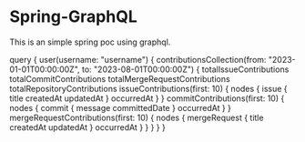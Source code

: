 # Spring-GraphQL
This is an simple spring poc using graphql.

query {
  user(username: "username") {
    contributionsCollection(from: "2023-01-01T00:00:00Z", to: "2023-08-01T00:00:00Z") {
      totalIssueContributions
      totalCommitContributions
      totalMergeRequestContributions
      totalRepositoryContributions
      issueContributions(first: 10) {
        nodes {
          issue {
            title
            createdAt
            updatedAt
          }
          occurredAt
        }
      }
      commitContributions(first: 10) {
        nodes {
          commit {
            message
            committedDate
          }
          occurredAt
        }
      }
      mergeRequestContributions(first: 10) {
        nodes {
          mergeRequest {
            title
            createdAt
            updatedAt
          }
          occurredAt
        }
      }
    }
  }
}
